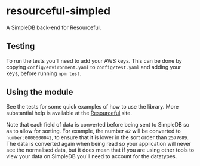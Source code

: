 # resourceful-simpled

A SimpleDB back-end for Resourceful.

## Testing

To run the tests you'll need to add your AWS keys. This can be done by copying `config/environment.yaml` to `config/test.yaml` and adding your keys, before running `npm test`.

## Using the module

See the tests for some quick examples of how to use the library. More substantial help is available at the [Resourceful](https://npmjs.org/package/resourceful) site.

Note that each field of data is converted before being sent to SimpleDB so as to allow for sorting. For example, the number `42` will be converted to `number:0000000042`, to ensure that it is lower in the sort order than `2577689`. The data is converted again when being read so your application will never see the normalised data, but it does mean that if you are using other tools to view your data on SimpleDB you'll need to account for the datatypes.
